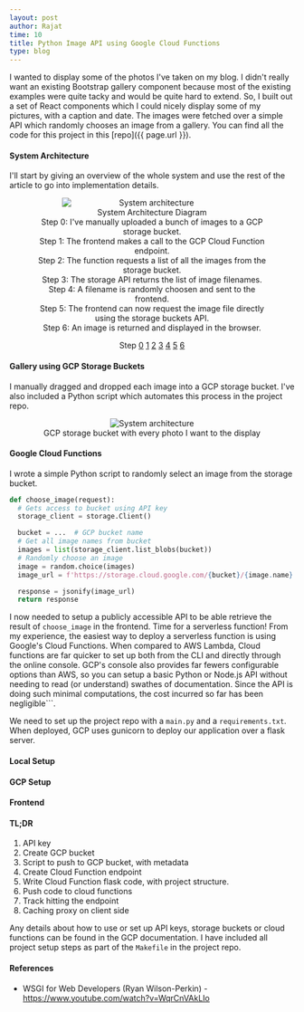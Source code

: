 ```yaml
---
layout: post
author: Rajat
time: 10
title: Python Image API using Google Cloud Functions
type: blog 
---
```

I wanted to display some of the photos I've taken on my blog. I didn't really want an existing Bootstrap gallery component because most of the existing examples were quite tacky and would be quite hard to extend. So, I built out a set of React components which I could nicely display some of my pictures, with a caption and date. The images were fetched over a simple API which randomly chooses an image from a gallery. You can find all the code for this project in this [repo]({{ page.url }}).

#### System Architecture 
I'll start by giving an overview of the whole system and use the rest of the article to go into implementation details.
<figure align="center">
  <img src="{{site.url}}/assets/images/image_gallery_article/architecture.jpg"
       class="img_responsive" alt="System architecture"
       style="max-width: 75%; display: block; margin-left: auto; margin-right: auto;">
  <figcaption class="my-2">System Architecture Diagram</figcaption>
  <div class="my-2 text-center">
    <div class="tab-content">
      <div align="center" class="tab-pane fade show active text-center" id="key-0" aria-labelledby="list-home-list">
        <figcaption>Step 0: I've manually uploaded a bunch of images to a GCP storage bucket.</figcaption>
      </div>
      <div class="tab-pane fade" id="key-1" role="tabpanel" aria-labelledby="list-messages-list">
        <figcaption>Step 1: The frontend makes a call to the GCP Cloud Function endpoint.</figcaption>
      </div>
      <div class="tab-pane fade" id="key-2" role="tabpanel" aria-labelledby="list-messages-list">
        <figcaption>Step 2: The function requests a list of all the images from the storage bucket.</figcaption>
      </div>
      <div class="tab-pane fade" id="key-3" role="tabpanel" aria-labelledby="list-settings-list">
        <figcaption>Step 3: The storage API returns the list of image filenames.</figcaption>
      </div>
      <div class="tab-pane fade" id="key-4" role="tabpanel" aria-labelledby="list-settings-list">
        <figcaption>Step 4: A filename is randomly choosen and sent to the frontend.</figcaption>
      </div>
      <div class="tab-pane fade" id="key-5" role="tabpanel" aria-labelledby="list-settings-list">
        <figcaption>Step 5: The frontend can now request the image file directly using the storage buckets API.</figcaption>
      </div>
      <div class="tab-pane fade" id="key-6" role="tabpanel" aria-labelledby="list-settings-list">
        <figcaption>Step 6: An image is returned and displayed in the browser.</figcaption>
      </div>
    </div>
  </div>
  </figure>
  <div class="row my-4 mb-2">
    <div class="list-group list-group-horizontal" id="list-tab" role="tablist" style="width:100%" align="center">
      <a class="list-group-item list-group-item-action list-group-item-success">Step</a>
      <a class="list-group-item list-group-item-action active" data-toggle="list" href="#key-0" role="tab" aria-controls="home">0</a>
      <a class="list-group-item list-group-item-action" data-toggle="list" href="#key-1" role="tab" aria-controls="profile">1</a>
      <a class="list-group-item list-group-item-action" data-toggle="list" href="#key-2" role="tab" aria-controls="messages">2</a>
      <a class="list-group-item list-group-item-action" data-toggle="list" href="#key-3" role="tab" aria-controls="settings">3</a>
      <a class="list-group-item list-group-item-action" data-toggle="list" href="#key-4" role="tab" aria-controls="settings">4</a>
      <a class="list-group-item list-group-item-action" data-toggle="list" href="#key-5" role="tab" aria-controls="settings">5</a>
      <a class="list-group-item list-group-item-action" data-toggle="list" href="#key-6" role="tab" aria-controls="settings">6</a>
    </div>
  </div>

#### Gallery using GCP Storage Buckets
I manually dragged and dropped each image into a GCP storage bucket. I've also included a Python script which automates this process in the project repo.

<figure align="center">
  <img src="{{site.url}}/assets/images/image_gallery_article/storage_bucket.png "
       class="img_responsive" alt="System architecture"
       style="max-width: 75%;">
 <figcaption class="my-2">GCP storage bucket with every photo I want to the display</figcaption>
</figure>

#### Google Cloud Functions
I wrote a simple Python script to randomly select an image from the storage bucket.  

``` python
def choose_image(request):
  # Gets access to bucket using API key
  storage_client = storage.Client()

  bucket = ...  # GCP bucket name
  # Get all image names from bucket
  images = list(storage_client.list_blobs(bucket))
  # Randomly choose an image
  image = random.choice(images)
  image_url = f'https://storage.cloud.google.com/{bucket}/{image.name}'

  response = jsonify(image_url)
  return response
```

I now needed to setup a publicly accessible API to be able retrieve the result of ```choose_image``` in the frontend. Time for a serverless function! From my experience, the easiest way to deploy a serverless function is using Google's Cloud Functions. When compared to AWS Lambda, Cloud functions are far quicker to set up both from the CLI and directly through the online console. GCP's console also provides far fewers configurable options than AWS, so you can setup a basic Python or Node.js API without needing to read (or understand) swathes of documentation. Since the API is doing such minimal computations, the cost incurred so far has been negligible```.

We need to set up the project repo with a ```main.py``` and a ```requirements.txt```. When deployed, GCP uses gunicorn to deploy our application over a flask server.

#### Local Setup


#### GCP Setup


#### Frontend


#### TL;DR
1. API key
2. Create GCP bucket
3. Script to push to GCP bucket, with metadata
4. Create Cloud Function endpoint
5. Write Cloud Function flask code, with project structure.
6. Push code to cloud functions
7. Track hitting the endpoint
8. Caching proxy on client side

Any details about how to use or set up API keys, storage buckets or cloud functions can be found in the GCP documentation. I have included all project setup steps as part of the ```Makefile``` in the project repo.

#### References
- WSGI for Web Developers (Ryan Wilson-Perkin) - https://www.youtube.com/watch?v=WqrCnVAkLIo
